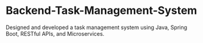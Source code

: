 # Backend-Task-Management-System
Designed and developed a task management system using Java, Spring Boot, RESTful APIs, and Microservices.
